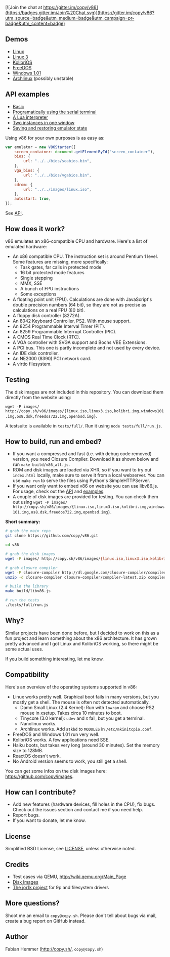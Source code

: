 [![Join the chat at https://gitter.im/copy/v86](https://badges.gitter.im/Join%20Chat.svg)](https://gitter.im/copy/v86?utm_source=badge&utm_medium=badge&utm_campaign=pr-badge&utm_content=badge)


Demos
-

- [Linux](http://copy.sh/v86/?profile=linux26)
- [Linux 3](http://copy.sh/v86/?profile=linux3)
- [KolibriOS](http://copy.sh/v86/?profile=kolibrios)
- [FreeDOS](http://copy.sh/v86/?profile=freedos)
- [Windows 1.01](http://copy.sh/v86/?profile=windows1)
- [Archlinux](http://copy.sh/v86/?profile=archlinux) (possibly unstable)


API examples
-

- [Basic](examples/basic.html)
- [Programatically using the serial terminal](examples/serial.html)
- [A Lua interpreter](examples/lua.html)
- [Two instances in one window](examples/two_instances.html)
- [Saving and restoring emulator state](examples/save_restore.html)

Using v86 for your own purposes is as easy as:

```javascript
var emulator = new V86Starter({
    screen_container: document.getElementById("screen_container"),
    bios: {
        url: "../../bios/seabios.bin",
    },
    vga_bios: {
        url: "../../bios/vgabios.bin",
    },
    cdrom: {
        url: "../../images/linux.iso",
    },
    autostart: true,
});
```

See [API](docs/api.md).


How does it work?
-

v86 emulates an x86-compatible CPU and hardware. Here's a list of emulated hardware:

- An x86 compatible CPU. The instruction set is around Pentium 1 level. Some
  features are missing, more specifically:
  - Task gates, far calls in protected mode
  - 16 bit protected mode features
  - Single stepping
  - MMX, SSE
  - A bunch of FPU instructions
  - Some exceptions
- A floating point unit (FPU). Calculations are done with JavaScript's double
  precision numbers (64 bit), so they are not as precise as calculations on a
  real FPU (80 bit).
- A floppy disk controller (8272A).
- An 8042 Keyboard Controller, PS2. With mouse support.
- An 8254 Programmable Interval Timer (PIT).
- An 8259 Programmable Interrupt Controller (PIC).
- A CMOS Real Time Clock (RTC).
- A VGA controller with SVGA support and Bochs VBE Extensions.
- A PCI bus. This one is partly incomplete and not used by every device.
- An IDE disk controller.
- An NE2000 (8390) PCI network card.
- A virtio filesystem.


Testing
-

The disk images are not included in this repository. You can download them
directly from the website using:

`wget -P images/ http://copy.sh/v86/images/{linux.iso,linux3.iso,kolibri.img,windows101.img,os8.dsk,freedos722.img,openbsd.img}`.

A testsuite is available in `tests/full/`. Run it using `node tests/full/run.js`.


How to build, run and embed?
-

- If you want a compressed and fast (i.e. with debug code removed) version, you
  need Closure Compiler. Download it as shown below and run `make build/v86_all.js`.
- ROM and disk images are loaded via XHR, so if you want to try out `index.html`
  locally, make sure to serve it from a local webserver. You can use `make run`
  to serve the files using Python's SimpleHTTPServer.
- If you want only want to embed v86 on website you can use libv86.js. For
  usage, check out the [API](docs/api.md) and [examples](examples/).
- A couple of disk images are provided for testing. You can check them out
  using `wget -P images/ http://copy.sh/v86/images/{linux.iso,linux3.iso,kolibri.img,windows101.img,os8.dsk,freedos722.img,openbsd.img}`.


**Short summary:**

```bash
# grab the main repo
git clone https://github.com/copy/v86.git

cd v86

# grab the disk images
wget -P images/ http://copy.sh/v86/images/{linux.iso,linux3.iso,kolibri.img,windows101.img,os8.dsk,freedos722.img,openbsd.img}

# grab closure compiler
wget -P closure-compiler http://dl.google.com/closure-compiler/compiler-latest.zip
unzip -d closure-compiler closure-compiler/compiler-latest.zip compiler.jar

# build the library
make build/libv86.js

# run the tests
./tests/full/run.js
```

Why?
-

Similar projects have been done before, but I decided to work on this as a fun
project and learn something about the x86 architecture. It has grown pretty
advanced and I got Linux and KolibriOS working, so there might be some actual
uses.

If you build something interesting, let me know.


Compatibility
-

Here's an overview of the operating systems supported in v86:

- Linux works pretty well. Graphical boot fails in many versions, but you
  mostly get a shell. The mouse is often not detected automatically.
  - Damn Small Linux (2.4 Kernel): Run with `lowram` and choose PS2 mouse in
    xsetup. Takes circa 10 minutes to boot.
  - Tinycore (3.0 kernel): `udev` and `X` fail, but you get a
    terminal.
  - Nanolinux works.
  - Archlinux works. Add `atkbd` to `MODULES` in `/etc/mkinitcpio.conf`.
- FreeDOS and Windows 1.01 run very well.
- KolibriOS works. A few applications need SSE.
- Haiku boots, but takes very long (around 30 minutes). Set the memory size to 128MB.
- ReactOS doesn't work.
- No Android version seems to work, you still get a shell.

You can get some infos on the disk images here: https://github.com/copy/images.


How can I contribute?
-

- Add new features (hardware devices, fill holes in the CPU), fix bugs. Check
  out the issues section and contact me if you need help.
- Report bugs.
- If you want to donate, let me know.

License
-

Simplified BSD License, see [LICENSE](LICENSE), unless otherwise noted.


Credits
-

- Test cases via QEMU, http://wiki.qemu.org/Main_Page
- [Disk Images](https://github.com/copy/images)
- [The jor1k project](https://github.com/s-macke/jor1k) for 9p and filesystem drivers


More questions?
-

Shoot me an email to `copy@copy.sh`. Please don't tell about bugs via mail,
create a bug report on GitHub instead.


Author
-

Fabian Hemmer (http://copy.sh/, `copy@copy.sh`)

